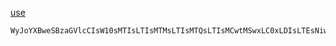 [use](http://localhost:8080/?key=predictions&override=W3sic3ltYm9sIjoiTGwiLCJuYW1lIjoiTG9sbGl1bSIsIm1hc3MiOjcxLCJzdGF0ZSI6InNvbGlkIiwibWVsdGluZyI6MTk2OSwidHlwZSI6Im1ldGFsIiwiaWUiOjcwMH0seyJzeW1ib2wiOiJMbyIsIm5hbWUiOiJMb2xpdW0iLCJtYXNzIjoxMDIsInN0YXRlIjoic29saWQiLCJtZWx0aW5nIjoxNDU4LCJ0eXBlIjoibWV0YWwiLCJpZSI6MTE1MH0seyJzeW1ib2wiOiJHbSIsInR5cGUiOiJtZXRhbCIsInN0YXRlIjoic29saWQiLCJtZWx0aW5nIjoxMDk5fSx7InN5bWJvbCI6IkF2IiwidHlwZSI6Im5vbm1ldGFsIn0seyJzeW1ib2wiOiJUbiIsInR5cGUiOiJtZXRhbCIsInN0YXRlIjoic29saWQiLCJtZWx0aW5nIjoxNjIyfV0_)

```
WyJoYXBweSBzaGVlcCIsW10sMTIsLTIsMTMsLTIsMTQsLTIsMCwtMSwxLC0xLDIsLTEsNiwtMSw3LC0xLDgsLTEsOSwtMSwxMCwtMSwxMSwtMSwxMiwtMSwxMywtMSwxNCwtMSwwLDAsMSwwLDIsMCw2LDAsNywwLDgsMCwxMCwwLDksMCwxMSwwLDEyLDAsMTMsMCwxNCwwLDAsMSwxLDEsMiwxLDAsMywyLDMsMSwzLDMsMyw0LDMsNSwzLDYsMyw4LDMsNywzLDksMywxMCwzLDExLDMsMTIsMywxMywzLDE0LDMsNiwxLDcsMSw4LDEsOSwxLDEwLDEsMTIsMSwxMSwxLDEzLDEsMTQsMV0=
```
